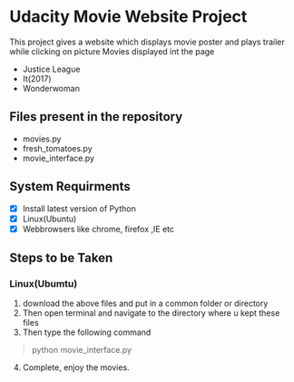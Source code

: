 # Udacity Movie Website Project
This project gives a website which displays movie poster and plays trailer while clicking on picture
Movies displayed int the page

- Justice League
- It(2017)
- Wonderwoman

## Files present in the repository
* movies.py
* fresh_tomatoes.py
* movie_interface.py

## System Requirments
- [x] Install latest version of Python
- [x] Linux(Ubuntu)
- [x] Webbrowsers like chrome, firefox ,IE etc

## Steps to be Taken
### Linux(Ubumtu)
1. download the above files and put in a common folder or directory
2. Then open terminal and navigate to the directory where u kept these files
3. Then type the following command
  > python movie_interface.py
4. Complete, enjoy the movies.

